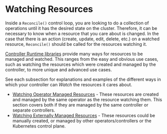 # Watching Resources

Inside a `Reconcile()` control loop, you are looking to do a collection of operations until it has the desired state on the cluster.
Therefore, it can be necessary to know when a resource that you care about is changed.
In the case that there is an action (create, update, edit, delete, etc.) on a watched resource, `Reconcile()` should be called for the resources watching it.

[Controller Runtime libraries](https://pkg.go.dev/sigs.k8s.io/controller-runtime/pkg/builder) provide many ways for resources to be managed and watched.
This ranges from the easy and obvious use cases, such as watching the resources which were created and managed by the controller, to more unique and advanced use cases.

See each subsection for explanations and examples of the different ways in which your controller can _Watch_ the resources it cares about.

- [Watching Operator Managed Resources](watching-resources/operator-managed.md) -
  These resources are created and managed by the same operator as the resource watching them.
  This section covers both if they are managed by the same controller or separate controllers.
- [Watching Externally Managed Resources](watching-resources/externally-managed.md) -
  These resources could be manually created, or managed by other operators/controllers or the Kubernetes control plane.